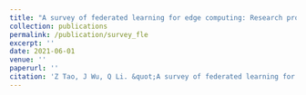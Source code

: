 ```yaml
---
title: "A survey of federated learning for edge computing: Research problems and solutions"
collection: publications
permalink: /publication/survey_fle
excerpt: ''
date: 2021-06-01
venue: ''
paperurl: ''
citation: 'Z Tao, J Wu, Q Li. &quot;A survey of federated learning for edge computing: Research problems and solutions.&quot; <i>High-Confidence Computing 1 (1), 100008</i>'
---
```

<!-- This paper is about the number 1. The number 2 is left for future work.

[Download paper here](http://academicpages.github.io/files/paper1.pdf)

Recommended citation: Your Name, You. (2009). "Paper Title Number 1." <i>Journal 1</i>. 1(1). -->